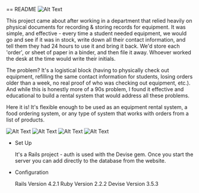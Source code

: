 == README
![Alt Text](https://github.com/adgreen93/we-are-your-friends-rentals/raw/master/public/AllMyFriendsLogo1.png)


This project came about after working in a department that relied heavily on physical documents for recording & storing records for equipment. It was simple, and effective - every time a student needed equipment, we would go and see if it was in stock, write down all their contact information, and tell them they had 24 hours to use it and bring it back. We'd store each 'order', or sheet of paper in a binder, and then file it away. Whoever worked the desk at the time would write their initials. 


The problem? It's a logistical block (having to physically check out equipment, refilling the same contact information for students, losing orders older than a week, no real proof of who was checking out equipment, etc.). And while this is honestly more of a 90s problem, I found it effective and educational to build a rental system that would address all these problems.

Here it is! It's flexible enough to be used as an equipment rental system, a food ordering system, or any type of system that works with orders from a list of products.


![Alt Text](https://github.com/adgreen93/we-are-your-friends-rentals/raw/master/public/friend1.png)
![Alt Text](https://github.com/adgreen93/we-are-your-friends-rentals/raw/master/public/friend2.png)
![Alt Text](https://github.com/adgreen93/we-are-your-friends-rentals/raw/master/public/friend3.png)
![Alt Text](https://github.com/adgreen93/we-are-your-friends-rentals/raw/master/public/friend4.png)

* Set Up

  It's a Rails project - auth is used with the Devise gem. Once you start the server you can add directly to the database from the website.
  

  
* Configuration

  Rails Version 4.2.1
  Ruby Version 2.2.2
  Devise Version 3.5.3


